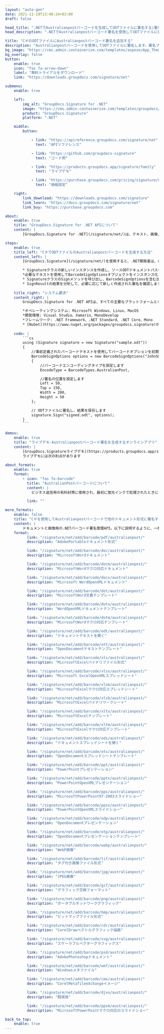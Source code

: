 ```yaml
---
layout: "auto-gen"
date: 2021-11-10T13:40:24+03:00
draft: false

head_title: ".NETでAustralianpostバーコードを生成してODTファイルに署名する|署名文書"
head_description: ".NETでAustralianpostバーコード署名を使用してODTファイルに署名する-人気のあるビジネスドキュメントや画像ファイル形式にバーコードを追加する."

title: "C＃のODTファイルにAustralianpostバーコード署名を追加する"
description: "Australianpostバーコードを使用してODTファイルに署名します。署名プロパティを操作し、ニーズに合ったドキュメント内で高度な署名オプションを設定します."
bg_image: "https://cms.admin.containerize.com/templates/aspose/App_Themes/V3/images/bg/header1.png"
bg_overlay: false
button:
    enable: true
    icon: "fas fa-arrow-down"
    label: "無料トライアルをダウンロード"
    link: "https://downloads.groupdocs.com/signature/net"

submenu:
    enable: true

    left:
        img_alt: "GroupDocs.Signature for .NET"
        image: "https://cms.admin.containerize.com/templates/groupdocs/images/product-logos/90x90-noborder/groupdocs-signature-net.png"
        product: "GroupDocs.Signature"
        platform: ".NET"

    middle:
        button:

            - link: "https://apireference.groupdocs.com/signature/net"
              text: "APIリファレンス"

            - link: "https://github.com/groupdocs-signature"
              text: "コード例"

            - link: "https://products.groupdocs.app/signature/family"
              text: "ライブデモ"

            - link: "https://purchase.groupdocs.com/pricing/signature/net"
              text: "価格設定"

    right:
        link_download: "https://downloads.groupdocs.com/signature"
        link_learn: "https://docs.groupdocs.com/signature/net"
        link_buy: "https://purchase.groupdocs.com"

about:
    enable: true
    title: "GroupDocs.Signature for .NET APIについて"
    content: |
        [GroupDocs.Signature for .NET](/signature/net/)は、テキスト、画像、バーコード、スタンプ、フォームフィールド、QRコード、メタデータなどのさまざまな署名タイプを使用してデジタルドキュメントに電子署名するネイティブ.NETAPIです。ユーザーは、PDF、Microsoft Word、Excelワークシート、PowerPointプレゼンテーション、Adobe Photoshop、メタファイル、および画像ファイル形式内のデジタル署名を追加、編集、検証、削除、および検索でき、必要に応じて署名プロパティをカスタマイズするための追加サポートがあります。

steps:
    enable: true
    title_left: "C＃でODTファイルのAustralianpostバーコードを生成する方法"
    content_left: |
        [GroupDocs.Signature](/signature/net/)を使用すると、.NET開発者は、いくつかの簡単な手順を実行することで、アプリケーション内のODTファイルにAustralianpostバーコードを簡単に追加できます。

        * Signatureクラスの新しいインスタンスを作成し、ソースODTドキュメントパスをコンストラクターパラメーターとして渡します。
        *必要なテキストを使用してBarcodeSignOptionsオブジェクトをインスタンス化し、EncodeTypeプロパティをAustralianPostに設定します。
        * SignatureクラスのSignメソッドを呼び出し、BarcodeSignOptionsを含む出力ODTファイル名を渡します。
        * SignResultの結果を分析して、必要に応じて新しく作成された署名を確認します。
        
    title_right: "システム要求"
    content_right: |
        GroupDocs.Signature for .NET APIは、すべての主要なプラットフォームとオペレーティングシステムでサポートされています。以下のコードを実行する前に、システムに次の前提条件がインストールされていることを確認してください。

        *オペレーティングシステム: Microsoft Windows、Linux、MacOS
        *開発環境: Visual Studio、Xamarin、MonoDevelop
        *フレームワーク: .NET Framework、.NET Standard、.NET Core、Mono
        * [NuGet](https://www.nuget.org/packages/groupdocs.signature)からGroupDocs.Signaturefor.NETの最新バージョンをダウンロードします
        
    code: |
        ```cs
        using (Signature signature = new Signature("sample.odt"))
        {
            //事前定義されたバーコードテキストを使用してバーコードオプションを初期化します
            BarcodeSignOptions options = new BarcodeSignOptions("JohnSmith")
            {
                //バーコードエンコーディングタイプを設定します
                EncodeType = BarcodeTypes.AustralianPost,

                //署名の位置を設定します
                Left = 50,
                Top = 150,
                Width = 200,
                Height = 50
            };

            // ODTファイルに署名し、結果を保存します 
            signature.Sign("signed.odt", options);
        }
        ```
        
demos:
    enable: true
    title: "ライブデモ-Australianpostバーコード署名を生成するオンラインアプリ"
    content: |
        [GroupDocs.Signatureライブデモ](https://products.groupdocs.app/signature/family)サイトにアクセスして、AustralianpostバーコードをODTファイルに今すぐ追加してください。  
        ライブデモには次の利点があります
        
about_formats:
    enable: true
    format:
        - icon: "fas fa-barcode"
          title: "AustralianPostバーコードについて"
          content: |
            ビジネス返信用の有料封筒に使用され、最初に蛍光インクで処理されたときに自動仕分け機によって他の郵便物に適用されるオーストラリア郵便のバーコード 

          link: ""

more_formats:
    enable: false
    title: "C＃を使用してAustralianpostバーコードで他のドキュメント形式に署名する"
    content: |
        ドキュメントと画像用の.NETバーコード署名管理API。以下に説明するように、一般的なファイル形式のいくつかにバーコード署名を追加します。
    format: 
          link: "/signature/net/add/barcode/pdf/australianpost/"
          description: "AdobePortableドキュメント形式"

          link: "/signature/net/add/barcode/doc/australianpost/"
          description: "MicrosoftWordドキュメント"

          link: "/signature/net/add/barcode/docm/australianpost/"
          description: "MicrosoftWordマクロ対応ドキュメント"

          link: "/signature/net/add/barcode/docx/australianpost/"
          description: "Microsoft WordOpenXMLドキュメント"

          link: "/signature/net/add/barcode/dot/australianpost/"
          description: "MicrosoftWord文書テンプレート"

          link: "/signature/net/add/barcode/dotx/australianpost/"
          description: "WordOpenXMLドキュメントテンプレート"

          link: "/signature/net/add/barcode/dotm/australianpost/"
          description: "MicrosoftWordマクロ対応テンプレート"       

          link: "/signature/net/add/barcode/odt/australianpost/"
          description: "ドキュメントテキストを開く"

          link: "/signature/net/add/barcode/ott/australianpost/"
          description: "OpenDocumentテキストテンプレート"

          link: "/signature/net/add/barcode/xls/australianpost/"
          description: "MicrosoftExcelバイナリファイル形式"

          link: "/signature/net/add/barcode/xlsx/australianpost/"
          description: "Microsoft ExcelOpenXMLスプレッドシート"

          link: "/signature/net/add/barcode/xlsm/australianpost/"
          description: "MicrosoftExcelマクロ対応スプレッドシート"

          link: "/signature/net/add/barcode/xlsb/australianpost/"
          description: "MicrosoftExcelバイナリワークシート"

          link: "/signature/net/add/barcode/xltx/australianpost/"
          description: "MicrosoftExcelテンプレート"

          link: "/signature/net/add/barcode/xltm/australianpost/"
          description: "MicrosoftExcelマクロ対応テンプレート"

          link: "/signature/net/add/barcode/ods/australianpost/"
          description: "ドキュメントスプレッドシートを開く"

          link: "/signature/net/add/barcode/ots/australianpost/"
          description: "OpenDocumentスプレッドシートテンプレート"

          link: "/signature/net/add/barcode/ppt/australianpost/"
          description: "PowerPointプレゼンテーション"

          link: "/signature/net/add/barcode/pptx/australianpost/"
          description: "PowerPointOpenXMLプレゼンテーション"

          link: "/signature/net/add/barcode/pps/australianpost/"
          description: "MicrosoftPowerPoint97-2003スライドショー"

          link: "/signature/net/add/barcode/ppsx/australianpost/"
          description: "PowerPointOpenXMLスライドショー"                              

          link: "/signature/net/add/barcode/odp/australianpost/"
          description: "OpenDocumentプレゼンテーション"

          link: "/signature/net/add/barcode/otp/australianpost/"
          description: "OpenDocumentプレゼンテーションテンプレート"

          link: "/signature/net/add/barcode/webp/australianpost/"
          description: "WebP画像"

          link: "/signature/net/add/barcode/tif/australianpost/"
          description: "タグ付き画像ファイル形式"

          link: "/signature/net/add/barcode/jpg/australianpost/"
          description: "JPEG画像"

          link: "/signature/net/add/barcode/gif/australianpost/"
          description: "グラフィック交換フォーマット"

          link: "/signature/net/add/barcode/png/australianpost/"
          description: "ポータブルネットワークグラフィック"

          link: "/signature/net/add/barcode/bmp/australianpost/"
          description: "ビットマップファイル形式"

          link: "/signature/net/add/barcode/cdr/australianpost/"
          description: "CorelDrawベクトルグラフィック描画"

          link: "/signature/net/add/barcode/svg/australianpost/"
          description: "スケーラブルベクターグラフィックス"

          link: "/signature/net/add/barcode/psd/australianpost/"
          description: "AdobePhotoshopドキュメント"

          link: "/signature/net/add/barcode/wmf/australianpost/"
          description: "Windowsメタファイル"        

          link: "/signature/net/add/barcode/cmx/australianpost/"
          description: "CorelMetafileeXchangeイメージ"

          link: "/signature/net/add/barcode/djvu/australianpost/"
          description: "既視感"

          link: "/signature/net/add/barcode/ppsm/australianpost/"
          description: "MicrosoftPowerPointマクロ対応のスライドショー"

back_to_top:
    enable: true
---
```


